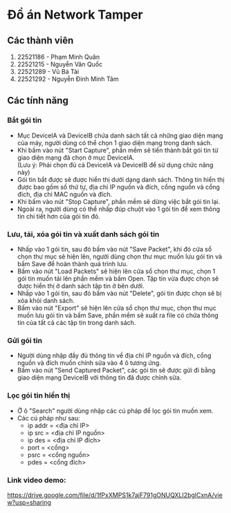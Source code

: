 # Đồ án Network Tamper
## Các thành viên
1. 22521186 - Phạm Minh Quân
2. 22521215 - Nguyễn Văn Quốc
3. 22521289 - Vũ Bá Tài
4. 22521292 - Nguyễn Đinh Minh Tâm
## Các tính năng
### Bắt gói tin
  - Mục DeviceIA và DeviceIB chứa danh sách tất cả những giao diện mạng của máy, người dùng có thể chọn 1 giao diện mạng trong danh sách.<br>
  - Khi bấm vào nút "Start Capture", phần mềm sẽ tiến thành bắt gói tin từ giao diện mạng đã chọn ở mục DeviceIA.<br>
  (Lưu ý: Phải chọn đủ cả DeviceIA và DeviceIB để sử dụng chức năng này)<br> 
  - Gói tin bắt được sẽ được hiển thị dưới dạng danh sách. Thông tin hiển thị được bao gồm số thứ tự, địa chỉ IP nguồn và đích, cổng nguồn và cổng đích, địa chỉ MAC nguồn và đích.<br>
  - Khi bấm vào nút "Stop Capture", phần mềm sẽ dừng việc bắt gói tin lại.<br>
  - Ngoài ra, người dùng có thể nhấp đúp chuột vào 1 gói tin để xem thông tin chi tiết hơn của gói tin đó.<br>
### Lưu, tải, xóa gói tin và xuất danh sách gói tin
  - Nhấp vào 1 gói tin, sau đó bấm vào nút "Save Packet", khi đó cửa sổ chọn thư mục sẽ hiện lên, người dùng chọn thư mục muốn lưu gói tin và bấm Save để hoàn thành quá trình lưu.<br>
  - Bấm vào nút "Load Packets" sẽ hiện lên cửa sổ chọn thư mục, chọn 1 gói tin muốn tải lên phần mềm và bấm Open. Tập tin vừa được chọn sẽ được hiển thị ở danh sách tập tin ở bên dưới.<br>
  - Nhấp vào 1 gói tin, sau đó bấm vào nút "Delete", gói tin được chọn sẽ bị xóa khỏi danh sách.<br>
  - Bấm vào nút "Export" sẽ hiện lên cửa sổ chọn thư mục, chọn thư mục muốn lưu gói tin và bấm Save, phần mềm sẽ xuất ra file có chứa thông tin của tất cả các tập tin trong danh sách.<br>
### Gửi gói tin
  - Người dùng nhập đầy đủ thông tin về địa chỉ IP nguồn và đích, cổng nguồn và đích muốn chỉnh sửa vào 4 ô tương ứng.<br>
  - Bấm vào nút "Send Captured Packet", các gói tin sẽ được gửi đi bằng giao diện mạng DeviceIB với thông tin đã được chỉnh sửa.<br>
### Lọc gói tin hiển thị
  - Ở ô "Search" người dùng nhập các cú pháp để lọc gói tin muốn xem.<br>
  - Các cú pháp như sau:<br>
    - ip addr = <địa chỉ IP> <br>
    - ip src = <địa chỉ IP nguồn> <br>
    - ip des = <địa chỉ IP đích> <br>
    - port = <cổng> <br>
    - psrc = <cổng nguồn> <br>
    - pdes = <cổng đích> <br>
### Link video demo: 
https://drive.google.com/file/d/1fPxXMPS1k7ajF791gONUQXLI2bglCxnA/view?usp=sharing
